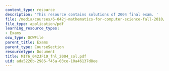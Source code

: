 ```yaml
---
content_type: resource
description: 'This resource contains solutions of 2004 final exam. '
file: /media/courses/6-042j-mathematics-for-computer-science-fall-2010/ada5226b2986f45a03ce10a46137d8ee_MIT6_042JF10_fnl_2004_sol.pdf
file_type: application/pdf
learning_resource_types:
- Exams
ocw_type: OCWFile
parent_title: Exams
parent_type: CourseSection
resourcetype: Document
title: MIT6_042JF10_fnl_2004_sol.pdf
uid: ada5226b-2986-f45a-03ce-10a46137d8ee
---
```

